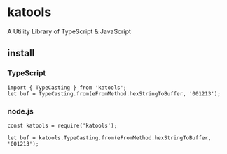 # katools

A Utility Library of TypeScript & JavaScript

## install

### TypeScript

```
import { TypeCasting } from 'katools';
let buf = TypeCasting.from(eFromMethod.hexStringToBuffer, '001213');
```

### node.js

```
const katools = require('katools');

let buf = katools.TypeCasting.from(eFromMethod.hexStringToBuffer, '001213');
```